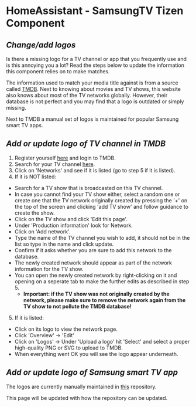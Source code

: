 # HomeAssistant - SamsungTV Tizen Component

***Change/add logos***
---------------
Is there a missing logo for a TV channel or app that you frequently use and is this annoying you a lot? Read the steps below to update the information this component relies on to make matches.

The information used to match your media title against is from a source called [TMDB](https://www.themoviedb.org/). Next to knowing about movies and TV shows, this website also knows about most of the TV networks globally. However, their database is not perfect and you may find that a logo is outdated or simply missing.

Next to TMDB a manual set of logos is maintained for popular Samsung smart TV apps. 


***Add or update logo of TV channel in TMDB***
---------------

1. Register yourself [here](https://www.themoviedb.org/signup) and login to TMDB.
2. Search for your TV channel [here](https://www.themoviedb.org/search?query=).
3. Click on 'Networks' and see if it is listed (go to step 5 if it is listed).
4. If it is NOT listed:
  - Search for a TV show that is broadcasted on this TV channel.
  - In case you cannot find your TV show either, select a random one or create one that the TV network originally created by pressing the '+' on the top of the screen and clicking 'add TV show' and follow guidance to create the show.  
  - Click on the TV show and click 'Edit this page'.
  - Under 'Production information' look for Network.
  - Click on 'Add network'.
  - Type the name of the TV channel you wish to add, it should not be in the list so type in the name and click update.
  - Confirm if it asks whether you are sure to add this network to the database.
  - The newly created network should appear as part of the network information for the TV show.
  - You can open the newly created network by right-clicking on it and opening on a seperate tab to make the further edits as described in step 5.
    - **Important: if the TV show was not originally created by the network, please make sure to remove the network again from the TV show to not pollute the TMDB database!**
5. If it is listed:
  - Click on its logo to view the network page.
  - Click 'Overview' -> 'Edit'
  - Click on 'Logos' -> Under 'Upload a logo' hit 'Select' and select a proper high-quality PNG or SVG to upload to TMDB.
  - When everything went OK you will see the logo appear underneath.


***Add or update logo of Samsung smart TV app***
---------------

The logos are currently manually maintained in [this](https://github.com/jaruba/channel-logos) repository.

This page will be updated with how the repository can be updated.

